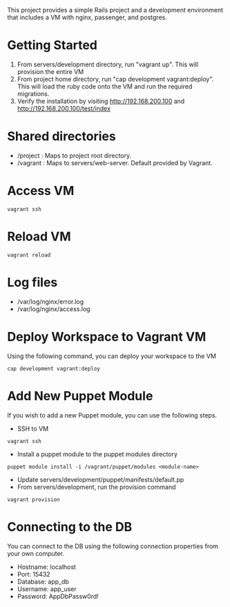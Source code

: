 This project provides a simple Rails project and a development environment that includes a VM with nginx, passenger, and postgres.

# Getting Started
1. From servers/development directory, run "vagrant up". This will provision the entire VM
2. From project home directory, run "cap development vagrant:deploy". This will load the ruby code onto the VM and run the required migrations.
3. Verify the installation by visiting http://192.168.200.100 and http://192.168.200.100/test/index

# Shared directories
* /project : Maps to project root directory.
* /vagrant : Maps to servers/web-server. Default provided by Vagrant.

# Access VM
```
vagrant ssh
```

# Reload VM
```
vagrant reload
```

# Log files
* /var/log/nginx/error.log 
* /var/log/nginx/access.log 

# Deploy Workspace to Vagrant VM
Using the following command, you can deploy your workspace to the VM 
```
cap development vagrant:deploy
```

# Add New Puppet Module
If you wish to add a new Puppet module, you can use the following steps.

* SSH to VM
```
vagrant ssh
```
* Install a puppet module to the puppet modules directory
```
puppet module install -i /vagrant/puppet/modules <module-name>
```
* Update servers/development/puppet/manifests/default.pp
* From servers/development, run the provision command
```
vagrant provision
```

# Connecting to the DB
You can connect to the DB using the following connection properties from your own computer.

* Hostname: localhost
* Port: 15432
* Database: app_db
* Username: app_user
* Password: AppDbPassw0rd!